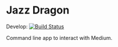 Jazz Dragon
===========
Develop: [![Build Status](https://travis-ci.org/emmabukacek/jazz-dragon.svg?branch=develop)](https://travis-ci.org/emmabukacek/jazz-dragon)

Command line app to interact with Medium.
